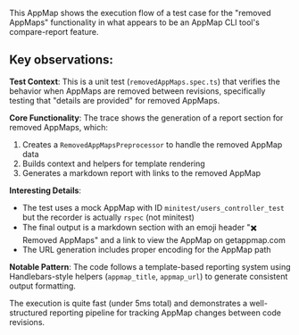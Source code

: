 This AppMap shows the execution flow of a test case for the "removed AppMaps" functionality in what appears to be an AppMap CLI tool's compare-report feature.

## Key observations:

**Test Context**: This is a unit test (`removedAppMaps.spec.ts`) that verifies the behavior when AppMaps are removed between revisions, specifically testing that "details are provided" for removed AppMaps.

**Core Functionality**: The trace shows the generation of a report section for removed AppMaps, which:
1. Creates a `RemovedAppMapsPreprocessor` to handle the removed AppMap data
2. Builds context and helpers for template rendering
3. Generates a markdown report with links to the removed AppMap

**Interesting Details**:
- The test uses a mock AppMap with ID `minitest/users_controller_test` but the recorder is actually `rspec` (not minitest)
- The final output is a markdown section with an emoji header "✖️ Removed AppMaps" and a link to view the AppMap on getappmap.com
- The URL generation includes proper encoding for the AppMap path

**Notable Pattern**: The code follows a template-based reporting system using Handlebars-style helpers (`appmap_title`, `appmap_url`) to generate consistent output formatting.

The execution is quite fast (under 5ms total) and demonstrates a well-structured reporting pipeline for tracking AppMap changes between code revisions.